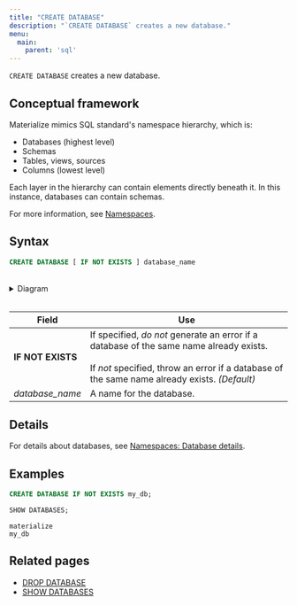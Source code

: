 ```yaml
---
title: "CREATE DATABASE"
description: "`CREATE DATABASE` creates a new database."
menu:
  main:
    parent: 'sql'
---
```


`CREATE DATABASE` creates a new database.

## Conceptual framework

Materialize mimics SQL standard's namespace hierarchy, which is:

- Databases (highest level)
- Schemas
- Tables, views, sources
- Columns (lowest level)

Each layer in the hierarchy can contain elements directly beneath it. In this
instance, databases can contain schemas.

For more information, see [Namespaces](../namespaces).

## Syntax

```sql
CREATE DATABASE [ IF NOT EXISTS ] database_name
```

<br/>
<details>
<summary>Diagram</summary>
<br>

{{< diagram "create-database.svg" >}}

</details>
<br/>

Field | Use
------|-----
**IF NOT EXISTS** | If specified, _do not_ generate an error if a database of the same name already exists. <br/><br/>If _not_ specified, throw an error if a database of the same name already exists. _(Default)_
_database&lowbar;name_ | A name for the database.

## Details

For details about databases, see [Namespaces: Database
details](../namespaces/#database-details).

## Examples

```sql
CREATE DATABASE IF NOT EXISTS my_db;
```
```sql
SHOW DATABASES;
```
```nofmt
materialize
my_db
```

## Related pages

- [DROP DATABASE](../drop-database)
- [SHOW DATABASES](../show-databases)
